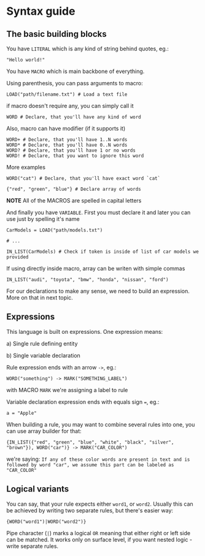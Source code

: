 # Syntax guide

## The basic building blocks

You have `LITERAL` which is any kind of string behind quotes, eg.:

```
"Hello world!"
```

You have `MACRO` which is main backbone of everything.

Using parenthesis, you can pass arguments to macro:
```
LOAD("path/filename.txt") # Load a text file
```

if macro doesn't require any, you can simply call it

```
WORD # Declare, that you'll have any kind of word
```

Also, macro can have modifier (if it supports it)

```
WORD+ # Declare, that you'll have 1..N words
WORD* # Declare, that you'll have 0..N words
WORD? # Declare, that you'll have 1 or no words
WORD! # Declare, that you want to ignore this word
```

More examples

```
WORD("cat") # Declare, that you'll have exact word `cat`

{"red", "green", "blue"} # Declare array of words
```

**NOTE** All of the MACROS are spelled in capital letters

And finally you have `VARIABLE`. First you must declare it and later you can use just by spelling it's name

```
CarModels = LOAD("path/models.txt")

# ...

IN_LIST(CarModels) # Check if token is inside of list of car models we provided
```

If using directly inside macro, array can be writen with simple commas

```
IN_LIST("audi", "toyota", "bmw", "honda", "nissan", "ford")
```


For our declarations to make any sense, we need to build an expression. More on that in next topic.

## Expressions

This language is built on expressions. 
One expression means:

a) Single rule defining entity

b) Single variable declaration

Rule expression ends with an arrow `->`, eg.:

`WORD("something") -> MARK("SOMETHING_LABEL")`

with MACRO `MARK` we're assigning a label to rule

Variable declaration expression ends with equals sign `=`, eg.:
```
a = "Apple"
```

When building a rule, you may want to combine several rules into one, you can use array builder for that:

```
{IN_LIST({"red", "green", "blue", "white", "black", "silver", "brown"}), WORD("car")} -> MARK("CAR_COLOR")
```

we're saying: `If any of these color words are present in text and is followed by word "car", we assume this part can be labeled as "CAR_COLOR"`

## Logical variants

You can say, that your rule expects either `word1`, or `word2`. Usually this can be achieved by writing two separate rules, but there's easier way: 
```
{WORD("word1")|WORD("word2")}
```

Pipe character (`|`) marks a logical `OR` meaning that either right or left side can be matched. It works only on surface level, if you want nested logic - write separate rules.
